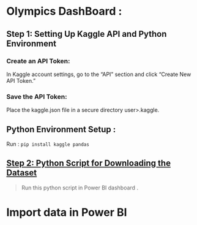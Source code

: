 # Olympics DashBoard : 

## Step 1: Setting Up Kaggle API and Python Environment 
### Create an API Token: 
In Kaggle account settings, go to the “API” section and click “Create New API Token.” 
### Save the API Token: 
Place the kaggle.json file in a secure directory user>.kaggle.
## Python Environment Setup : 
Run : ```pip install kaggle pandas``` 

## [Step 2: Python Script for Downloading the Dataset](./main.py) 
> Run this python script in Power BI dashboard . 

# Import data in Power BI 
